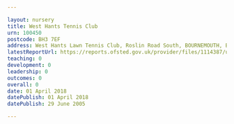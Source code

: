 ```yaml
---

layout: nursery
title: West Hants Tennis Club
urn: 100450
postcode: BH3 7EF
address: West Hants Lawn Tennis Club, Roslin Road South, BOURNEMOUTH, BH3 7EF
latestReportUrl: https://reports.ofsted.gov.uk/provider/files/1114387/urn/100450.pdf
teaching: 0
development: 0
leadership: 0
outcomes: 0
overall: 0
date: 01 April 2018 
datePublish: 01 April 2018 
datePublish: 29 June 2005

---
```

